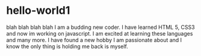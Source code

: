 # hello-world1
blah blah blah blah
I am a budding new coder. I have learned HTML 5, CSS3 and now im working on javascript. I am excited at learning these languages and many more. I have found a new hobby I am passionate about and I know the only thing is holding me back is myself.

